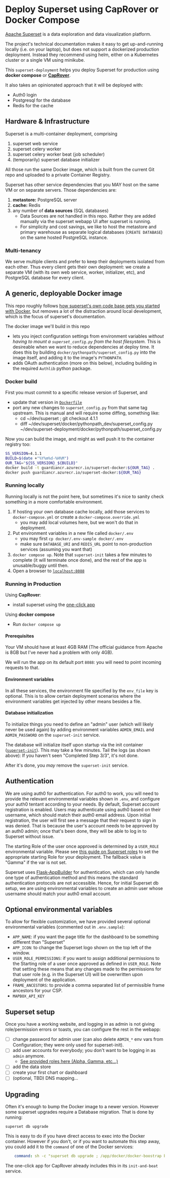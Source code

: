 # Deploy Superset using CapRover or Docker Compose

[Apache Superset](https://github.com/apache/superset/) is a data exploration and data visualization platform.

The project's technical documentation makes it easy to get up-and-running locally (i.e. on your
laptop), but does not support a dockerized production deployment. Instead they recommend using helm,
either on a Kubernetes cluster or a single VM using minikube.

This `superset-deployment` helps you deploy Superset for production using **docker compose** or [**CapRover**](https://caprover.com/).

It also takes an opinionated approach that it will be deployed with:
- Auth0 login
- Postgresql for the database
- Redis for the cache

## Hardware & Infrastructure

Superset is a multi-container deployment, comprising

1. superset web service
2. superset celery worker
3. superset celery worker beat (job scheduler)
4. (temporarily) superset database initializer

All those run the same Docker image, which is built from the current Git repo
and uploaded to a private Container Registry.

Superset has other service dependencies that you MAY host on the same VM or on separate servers.
Those dependencies are:

1. **metastore:** PostgreSQL server
2. **cache:** Redis
3. any number of **data sources** (SQL databases)
   - Data Sources are not handled in this repo. Rather they are added manually via the superset webapp UI after superset is running.
   - For simplicity and cost savings, we like to host the metastore and primary warehouse as separate logical databases (`CREATE DATABASE`) on the same hosted PostgreSQL instance.

### Multi-tenancy

We serve multiple clients and prefer to keep their deployments isolated from each other. Thus every client gets their own deployment: we create a separate VM (with its own web service, worker, initializer, etc), and PostgreSQL database for every client.

## A generic, deployable Docker image

This repo roughly follows [how superset's own code base gets you started with Docker](https://github.com/apache/superset/tree/master/docker#production), but removes a lot of the distraction around local development, which is the focus of superset's documentation.

The docker image we'll build in this repo
* lets you inject configuration settings from environment variables _without having to mount a `superset_config.py` from the host filesystem._ This is desireable when we want to reduce dependencies at deploy time. It does this by building `docker/pythonpath/superset_config.py` into the image itself, and adding it to the image's `PYTHONPATH`.
* adds OAuth authentication (more on this below), including building in the required `Authlib` python package.

### Docker build

First you must commit to a specific release version of Superset, and

- update that version in [`Dockerfile`](Dockerfile)
- port any new changes to `superset_config.py` from that same tag upstream. This is manual and will require some diffing, something like:
  - cd ~/dev/superset ; git checkout 4.1.1
  - diff ~/dev/superset/docker/pythonpath_dev/superset_config.py ~/dev/superset-deployment/docker/pythonpath/superset_config.py

Now you can build the image, and might as well push it to the container registry too:

```bash
SS_VERSION=4.1.1
BUILD=$(date +"%Y%m%d-%H%M")
OUR_TAG="${SS_VERSION}_${BUILD}"
docker build -t guardiancr.azurecr.io/superset-docker:${OUR_TAG} .
docker push guardiancr.azurecr.io/superset-docker:${OUR_TAG}
```

### Running locally

Running locally is not the point here, but sometimes it's nice to sanity check something in a
more comfortable environment.

1. If hosting your own database cache locally, add those services to `docker-compose.yml` or create a `docker-compose.override.yml`
   - you may add local volumes here, but we won't do that in deployment.
2. Put environment variables in a new file called `docker/.env`
   - you may first `cp docker/.env-sample docker/.env`
   - make sure `DATABASE_URI` and `REDIS_URL` point to non-production services (assuming you want that)
3. `docker compose up`. Note that `superset-init` takes a few minutes to complete (it will terminate once done), and the rest of the app is unusable/buggy until then.
4. Open a browser to [`localhost:8088`](http://localhost:8088)

### Running in Production

Using **CapRover**:
- install superset using the [one-click app](./caprover/one-click-apps/README.md)

Using **docker compose**
- Run `docker compose up`


#### Prerequisites

Your VM should have at least 4GB RAM (The official guidance from Apache is 8GB but I've never had a problem with only 4GB).

We will run the app on its default port `8088`: you will need to point incoming requests to that.

#### Environment variables

In all these services, the environment file specified by the `env_file` key is optional. This is to allow certain deployment scenarios where the environment variables get injected by other means besides a file.

#### Database initialization

To initialize things you need to define an "admin" user (which will likely never be used again)
by adding environment variables `ADMIN_EMAIL` and `ADMIN_PASSWORD` on the `superset-init` service.

The database will initialize itself upon startup via the init container ([`superset-init`](./docker-init.sh)). This may take a few minutes.
Tail the logs (as shown above): If you haven't seen "Completed Step 3/3", it's not done.

After it's done, you _may_ remove the `superset-init` service.


## Authentication

We are using auth0 for authentication. For auth0 to work, you will need to provide the relevant environmental variables shown in `.env`, and configure your auth0 tentant according to your needs. By default, Superset account registration is enabled. Users may authenticate using auth0 based on their username, which should match their auth0 email address. Upon initial registration, the user will first see a message that their request to sign in was denied. That is because the user's account needs to be approved by an auth0 admin; once that's been done, they will be able to log in to Superset without issue.

The starting Role of the user once approved is determined by a `USER_ROLE` environmental variable. Please see [this guide on Superset roles](https://superset.apache.org/docs/security/) to set the appropriate starting Role for your deployment. The fallback value is "Gamma" if the var is not set.

Superset uses [Flask-AppBuilder](https://flask-appbuilder.readthedocs.io/en/latest/security.html#authentication-methods) for authentication, which can only handle one type of authentication method and this means the standard authentication protocols are not accessible. Hence, for initial Superset db setup, we are using environmental variables to create an admin user whose username should match your auth0 email account.

## Optional environmental variables

To allow for flexible customization, we have provided several optional environmental variables (commented out in `.env.sample`):

* `APP_NAME`: if you want the page title for the dashboard to be something different than "Superset"
* `APP_ICON`: to change the Superset logo shown on the top left of the window.
* `USER_ROLE_PERMISSIONS`: if you want to assign additional permissions to the Starting role of a user once approved as defined in `USER_ROLE`. Note that setting these means that any changes made to the permissions for that user role (e.g. in the Superset UI) will be overwritten upon deployment of the application.
* `FRAME_ANCESTORS`: to provide a comma separated list of permissible frame ancestors for your CSP.
* `MAPBOX_API_KEY`

## Superset setup

Once you have a working website, and logging in as admin is not giving role/permission errors or toasts, you can configure the rest in the webapp:

- [ ] change password for admin user (can also delete `ADMIN_*` env vars from Configuration; they were only used for superset-init).
- [ ] add user accounts for everybody; you don't want to be logging in as `admin` anymore.
  - [See provided roles here (Alpha, Gamma, etc...)](https://github.com/apache/superset/blob/master/docs/docs/security/security.mdx)
- [ ] add the data store
- [ ] create your first chart or dashboard
- [ ] (optional, TBD) DNS mapping...

## Upgrading

Often it's enough to bump the Docker image to a newer version. However some
superset upgrades require a Database migration. That is done by running:

    superset db upgrade

This is easy to do if you have direct access to exec into the Docker container.
However if you don't, or if you want to automate this step away, you could
add it to the `command` of one of the Docker services:

```yaml
    command: sh -c "superset db upgrade ; /app/docker/docker-boostrap beat"
```

The one-click app for CapRover already includes this in its `init-and-beat` service.
